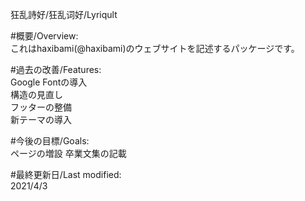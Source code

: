 狂乱詩好/狂乱词好/Lyriqult

#概要/Overview:  
これはhaxibami(@haxibami)のウェブサイトを記述するパッケージです。  

#過去の改善/Features:  
Google Fontの導入  
構造の見直し  
フッターの整備  
新テーマの導入  

#今後の目標/Goals:    
ページの増設
卒業文集の記載  

#最終更新日/Last modified:  
2021/4/3
